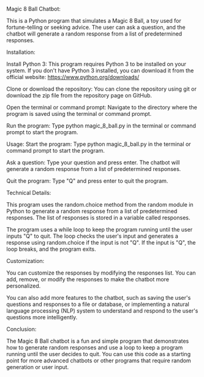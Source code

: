 Magic 8 Ball Chatbot: 

This is a Python program that simulates a Magic 8 Ball, a toy used for fortune-telling or seeking advice. The user can ask a question, and the chatbot will generate a random response from a list of predetermined responses.

Installation: 

Install Python 3: This program requires Python 3 to be installed on your system. If you don't have Python 3 installed, you can download it from the official website: https://www.python.org/downloads/

Clone or download the repository: You can clone the repository using git or download the zip file from the repository page on GitHub.

Open the terminal or command prompt: Navigate to the directory where the program is saved using the terminal or command prompt.

Run the program: Type python magic_8_ball.py in the terminal or command prompt to start the program.

Usage: 
Start the program: Type python magic_8_ball.py in the terminal or command prompt to start the program.

Ask a question: Type your question and press enter. The chatbot will generate a random response from a list of predetermined responses.

Quit the program: Type "Q" and press enter to quit the program.

Technical Details: 

This program uses the random.choice method from the random module in Python to generate a random response from a list of predetermined responses. The list of responses is stored in a variable called responses.

The program uses a while loop to keep the program running until the user inputs "Q" to quit. The loop checks the user's input and generates a response using random.choice if the input is not "Q". If the input is "Q", the loop breaks, and the program exits.

Customization:

You can customize the responses by modifying the responses list. You can add, remove, or modify the responses to make the chatbot more personalized.

You can also add more features to the chatbot, such as saving the user's questions and responses to a file or database, or implementing a natural language processing (NLP) system to understand and respond to the user's questions more intelligently.

Conclusion: 

The Magic 8 Ball chatbot is a fun and simple program that demonstrates how to generate random responses and use a loop to keep a program running until the user decides to quit. You can use this code as a starting point for more advanced chatbots or other programs that require random generation or user input.
